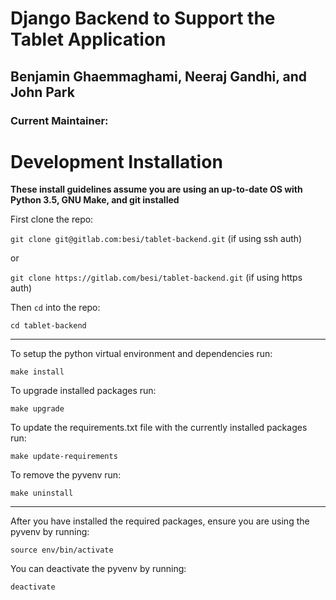 # Django Backend to Support the Tablet Application

## Benjamin Ghaemmaghami, Neeraj Gandhi, and John Park

### Current Maintainer: 

# Development Installation
**These install guidelines assume you are using
an up-to-date OS with Python 3.5, GNU Make, and git installed**

First clone the repo:

`git clone git@gitlab.com:besi/tablet-backend.git` (if using ssh auth)

or

`git clone https://gitlab.com/besi/tablet-backend.git` (if using https auth)

Then `cd` into the repo:

`cd tablet-backend`

----

To setup the python virtual environment and dependencies run:

`make install`

To upgrade installed packages run:

`make upgrade`

To update the requirements.txt file with the currently installed packages run:

`make update-requirements`

To remove the pyvenv run:

`make uninstall`

----

After you have installed the required packages, ensure you are using the pyvenv by running:

`source env/bin/activate`

You can deactivate the pyvenv by running:

`deactivate`
